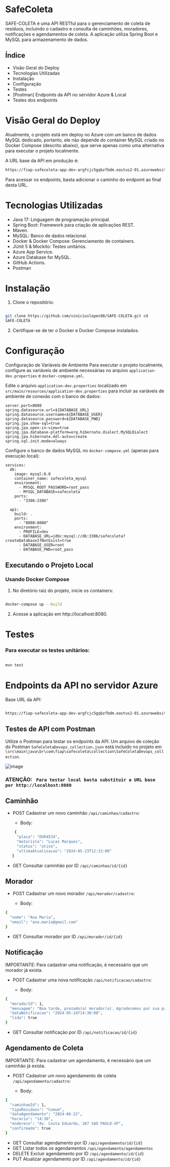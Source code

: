 # SafeColeta

SAFE-COLETA é uma API RESTful para o gerenciamento de coleta de resíduos, incluindo o cadastro e consulta de caminhões, moradores, notificações e agendamentos de coleta. A aplicação utiliza Spring Boot e MySQL para armazenamento de dados.

## Índice

- Visão Geral do Deploy
- Tecnologias Utilizadas
- Instalação
- Configuração
- Testes
- [Postman] Endpoints da API no servidor Azure & Local
- Testes dos endpoints

# Visão Geral do Deploy

Atualmente, o projeto está em deploy no Azure com um banco de dados MySQL dedicado, portanto, ele não depende do container MySQL criado no Docker Compose (descrito abaixo), que serve apenas como uma alternativa para executar o projeto localmente.

A URL base da API em produção é:
   ```sh
   https://fiap-safecoleta-app-dev-argfcjc5gqbzfbdm.eastus2-01.azurewebsites.net
   ```
Para acessar os endpoints, basta adicionar o caminho do endpoint ao final desta URL.

# Tecnologias Utilizadas

- Java 17: Linguagem de programação principal.
- Spring Boot: Framework para criação de aplicações REST.
- Maven.
- MySQL: Banco de dados relacional.
- Docker & Docker Compose: Gerenciamento de containers.
- JUnit 5 & Mockito: Testes unitários.
- Azure App Service.
- Azure Database for MySQL.
- GitHub Actions.
- Postman

# Instalação

1. Clone o repositório:
```sh

git clone https://github.com/viniciuslopes98/SAFE-COLETA.git cd
SAFE-COLETA

```

2. Certifique-se de ter o Docker e Docker Compose instalados.


# Configuração
Configuração de Variáveis de Ambiente
Para executar o projeto localmente, configure as variáveis de ambiente necessárias no arquivo `application-dev.properties` e `docker-compose.yml`.


Edite o arquivo `application-dev.properties` localizado em `src/main/resources/application-dev.properties` para incluir as variáveis de ambiente de conexão com o banco de dados:

```
server.port=8080
spring.datasource.url=${DATABASE_URL}
spring.datasource.username=${DATABASE_USER}
spring.datasource.password=${DATABASE_PWD}
spring.jpa.show-sql=true
spring.jpa.open-in-view=true
spring.jpa.database-platform=org.hibernate.dialect.MySQLDialect
spring.jpa.hibernate.ddl-auto=create
spring.sql.init.mode=always

```

Configure o banco de dados MySQL no `docker-compose.yml` (apenas para execução local):
```
services:
  db:
    image: mysql:8.0
    container_name: safecoleta_mysql
    environment:
      - MYSQL_ROOT_PASSWORD=root_pass
      - MYSQL_DATABASE=safecoleta
    ports:
      - "3306:3306"

  api:
    build: .
    ports:
      - "8080:8080"
    environment:
      - PROFILE=dev
      - DATABASE_URL=jdbc:mysql://db:3306/safecoleta?createDatabaseIfNotExist=true
      - DATABASE_USER=root
      - DATABASE_PWD=root_pass

```


## Executando o Projeto Local

### Usando Docker Compose
1. No diretório raiz do projeto, inicie os containers:
```sh

docker-compose up --build

```
2. Acesse a aplicação em http://localhost:8080.

# Testes

### Para executar os testes unitários:

```sh

mvn test

```

# Endpoints da API no servidor Azure
Base URL da API: 
```sh

https://fiap-safecoleta-app-dev-argfcjc5gqbzfbdm.eastus2-01.azurewebsites.net

```

## Testes de API com Postman

Utilize o Postman para testar os endpoints da API. Um arquivo de coleção do Postman `SafeColetaDevops_collection.json` está incluído no projeto em `\src\main\java\br\com\fiap\safecoleta\collection\SafeColetaDevops_collection`.

![image](https://github.com/user-attachments/assets/0fd26e58-8e22-4e09-ba27-42f22ccbbb3b)


### ATENÇÃO: ``  Para testar local basta substituir a URL base por http://localhost:8080   ``


## Caminhão
- POST Cadastrar um novo caminhão `/api/caminhao/cadastro`:
   
   - Body:

```sh
    {
     "placa": "DUR4534",
     "motorista": "Lucas Marques",
     "status": "ativo",
     "ultimaAtualizacao": "2024-05-23T12:32:00"
   }
```
- GET Consultar caminhão por ID `/api/caminhao/id/{id}`


## Morador
- POST Cadastrar um novo morador `/api/morador/cadastro`:
   
   - Body:

```sh
{
  "nome": "Ana Maria",
  "email": "ana.maria@gmail.com"
}

```
- GET Consultar morador por ID `/api/morador/id/{id}`

## Notificação
IMPORTANTE: Para cadastrar uma notificação, é necessário que um morador já exista.
- POST Cadastrar uma nova notificação `/api/notificacao/cadastro`:
 
   - Body:

```sh
{
  "moradorId": 1,
  "mensagem": "Boa tarde, prezado(a) morador(a). Agradecemos por sua paciência, sua solicitação foi confirmada. A coleta será feita no dia 24/05/2024 às 14:00 horas. Qualquer dúvida entre em contato com nossa central. Obrigado por contar conosco!",
  "dataNotificacao": "2024-05-24T14:30:00",
  "lida": true
}


```
- GET Consultar notificação por ID `/api/notificacao/id/{id}`

## Agendamento de Coleta
IMPORTANTE: Para cadastrar um agendamento, é necessário que um caminhão já exista.
- POST Cadastrar um novo agendamento de coleta `/api/agendamento/cadastro`:
 
   - Body:

```sh
{
  "caminhaoId": 1,
  "tipoResiduos": "Comum",
  "dataAgendamento": "2024-06-22",
  "horario": "14:30",
  "endereco": "Av. Costa Eduardo, 267 SAO PAULO-SP",
  "confirmado": true
}

```
- GET Consultar agendamento por ID `/api/agendamento/id/{id}`
- GET Listar todos os agendamentos `/api/agendamento/agendamentos`
- DELETE Excluir agendamento por ID `/api/agendamento/id/{id}`
- PUT Atualizar agendamento por ID `/api/agendamento/id/{id}`

